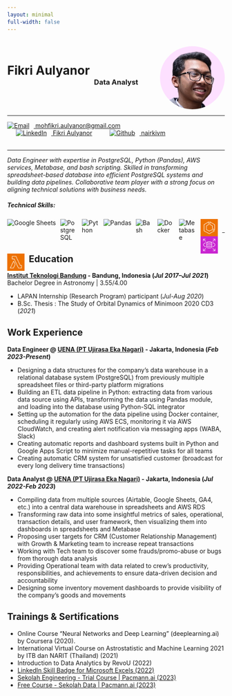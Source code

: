 ```yaml
---
layout: minimal
full-width: false
---
```


<div style="overflow: hidden;">
    <br>
    <img src="\assets\img\headshot-circle.jpg" width="150px" alt="nairkivm (Fikri Aulyanor)" style="float: right; border-radius: 50%;">
    <div>
        <h1 style="float: left; margin-right: 10px;">Fikri Aulyanor</h1>
        <br>
        <br>
        <br>
        <h3 style="float: left; margin-right: 10px;">Data Analyst</h3>
    </div>
</div>

---

<div style="overflow: hidden;">
    <div class="connect-info" style="float: left; padding-right: 20px;">
        <a href="mailto:mohfikri.aulyanor@gmail.com" target="_blank">
        <img alt="Email" width="30px" src="https://freepngimg.com/download/youtube/62519-icons-youtube-envelope-computer-mail-email.png" title="Email" style="padding-right:10px;" />
        mohfikri.aulyanor@gmail.com
        </a>
    </div>
    &nbsp;&nbsp;&nbsp;&nbsp;&nbsp;
    <div class="connect-info" style="float: left; padding-left: 20px; padding-right: 20px;">
        <a href="https://www.linkedin.com/in/fikri-aulyanor" target="_blank">
        <img alt="LinkedIn" width="30px" src="https://cdn.onlinewebfonts.com/svg/img_465955.png" title="LinkedIn" style="padding-right:10px;" />
        Fikri Aulyanor
        </a>
    </div>
    &nbsp;&nbsp;&nbsp;&nbsp;&nbsp;
    <div class="connect-info" style="float: left; padding-left: 20px; padding-right: 20px;">
        <a href="https://github.com/nairkivm" target="_blank">
        <img alt="Github" width="30px" src="https://creazilla-store.fra1.digitaloceanspaces.com/icons/3231236/logo-github-icon-md.png" title="Github" style="padding-right:10px;" />
        nairkivm
        </a>
    </div>
</div>

<br>

---

_Data Engineer with expertise in PostgreSQL, Python (Pandas), AWS services, Metabase, and bash scripting. Skilled in transforming spreadsheet-based database into efficient PostgreSQL systems and building data pipelines. Collaborative team player with a strong focus on aligning technical solutions with business needs._

##### Technical Skills: 
<img align="left" alt="Google Sheets" height="40px" src="https://upload.wikimedia.org/wikipedia/commons/3/30/Google_Sheets_logo_%282014-2020%29.svg" title="Google Sheets" style="padding-right:10px;" />
<img align="left" alt="PostgreSQL" width="40px" src="https://wiki.postgresql.org/images/a/a4/PostgreSQL_logo.3colors.svg" title="PostgreSQL" style="padding-right:10px;" />
<img align="left" alt="Python" width="40px" src="https://upload.wikimedia.org/wikipedia/commons/thumb/c/c3/Python-logo-notext.svg/110px-Python-logo-notext.svg.png?20100317150552"  title="Python" style="padding-right:10px;" />
<img align="left" alt="Pandas" height="40px" src="https://upload.wikimedia.org/wikipedia/commons/2/22/Pandas_mark.svg"  title="Pandas" style="padding-right:10px;" />
<!-- <img align="left" alt="Linux" width="30px" src="https://www.pngall.com/wp-content/uploads/5/Linux-Logo-PNG-Download-Image.png"  title="Linux" style="padding-right:10px;" /> -->
<img align="left" alt="Bash" width="40px" src="https://linube.com/blog/wp-content/uploads/bash-logo.png"  title="Bash" style="padding-right:10px;" />
<img align="left" alt="Docker" width="40px" src="https://iconape.com/wp-content/files/fr/370801/svg/docker-icon-logo-icon-png-svg.png" title="Docker" style="padding-right:10px;" />
<img align="left" alt="Metabase" width="40px" src="https://cdn.icon-icons.com/icons2/2699/PNG/512/metabase_logo_icon_170959.png" title="Metabase" style="padding-right:10px;" />
<!-- <img align="left" alt="AWS Elastic Container Registry" width="30px" src="\assets\img\aws\Arch_Amazon-Elastic-Container-Registry_64@5x.png" title="AWS Elastic Container Registry" style="padding-right:10px;" /> -->
<img align="left" alt="AWS Elastic Container Service" width="40px" src="\assets\img\aws\Arch_Amazon-Elastic-Container-Service_64@5x.png" title="AWS Elastic Container Service" style="padding-right:10px;" />
<img align="left" alt="AWS Relational Database Service" width="40px" src="\assets\img\aws\Arch_Amazon-RDS_64@5x.png" title="AWS Relational Database Service" style="padding-right:10px;" />
<img align="left" alt="AWS Lambda" width="40px" src="\assets\img\aws\Arch_AWS-Lambda_64@5x.png" title="AWS Lambda" style="padding-right:10px;" />
<!-- <img align="left" alt="AWS Simple Storage Service" width="30px" src="\assets\img\aws\Arch_Amazon-Simple-Storage-Service_64@5x.png" title="AWS Simple Storage Service" style="padding-right:10px;" />
<img align="left" alt="AWS CloudWatch" width="30px" src="\assets\img\aws\Arch_Amazon-CloudWatch_64@5x.png" title="AWS CloudWatch" style="padding-right:10px;" /> -->

<br>

---

## Education

**[Institut Teknologi Bandung](https://www.itb.ac.id/) - Bandung, Indonesia (_Jul 2017–Jul 2021_)** <br>
Bachelor Degree in Astronomy | 3.55/4.00
- LAPAN Internship (Research Program) participant (_Jul-Aug 2020_)
- B.Sc. Thesis : The Study of Orbital Dynamics of Minimoon 2020 CD3 (_2021_)

## Work Experience
**Data Engineer @ [UENA (PT Ujirasa Eka Nagari)](https://uenafood.com/) - Jakarta, Indonesia (_Feb 2023-Present_)**

- Designing a data structures for the company’s data warehouse in a relational database system (PostgreSQL) from previously multiple spreadsheet files or third-party platform migrations
- Building an ETL data pipeline in Python: extracting data from various data source using APIs, transforming the data using Pandas module, and loading into the database using Python-SQL integrator
- Setting up the automation for the data pipeline using Docker container, scheduling it regularly using AWS ECS, monitoring it via AWS CloudWatch, and creating alert notification via messaging apps (WABA, Slack)
- Creating automatic reports and dashboard systems built in Python and Google Apps Script to minimize manual-repetitive tasks for all teams
- Creating automatic CRM system for unsatisfied customer (broadcast for every long delivery time transactions)

**Data Analyst @ [UENA (PT Ujirasa Eka Nagari)](https://uenafood.com/) - Jakarta, Indonesia (_Jul 2022-Feb 2023_)**

- Compiling data from multiple sources (Airtable, Google Sheets, GA4, etc.) into a central data warehouse in spreadsheets and AWS RDS
- Transforming raw data into some insightful metrics of sales, operational, transaction details, and user framework, then visualizing them into dashboards in spreadsheets and Metabase 
- Proposing user targets for CRM (Customer Relationship Management) with Growth & Marketing team to increase repeat transactions
- Working with Tech team to discover some frauds/promo-abuse or bugs from thorough data analysis
- Providing Operational team with data related to crew’s productivity, responsibilities, and achievements to ensure data-driven decision and accountability
- Designing some inventory movement dashboards to provide visibility of the company’s goods and movements

## Trainings & Sertifications
- Online Course “Neural Networks and Deep Learning” (deeplearning.ai) by Coursera (2020).
- International Virtual Course on Astrostatistic and Machine Learning 2021 by ITB dan NARIT (Thailand) (2021)
- Introduction to Data Analytics by RevoU (2022)
- [LinkedIn Skill Badge for Microsoft Excels (2022)](https://www.linkedin.com/posts/activity-6997170259627585536-qmBc?utm_source=share&utm_medium=member_desktop)
- [Sekolah Engineering \- Trial Course \| Pacmann.ai (2023)](https://sertifikat.pacmann.ai/bkEDZxws1yxhYsI)
- [Free Course \- Sekolah Data \| Pacmann.ai (2023)](https://sertifikat.pacmann.ai/57tcFBsFXGljxZx)


